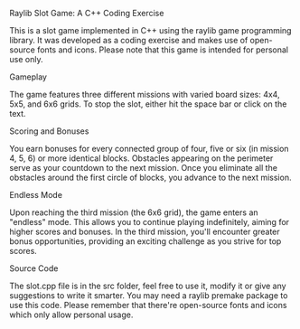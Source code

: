 Raylib Slot Game: A C++ Coding Exercise


This is a slot game implemented in C++ using the raylib game programming library. It was developed as a coding exercise and makes use of open-source fonts and icons. Please note that this game is intended for personal use only.

Gameplay


The game features three different missions with varied board sizes: 4x4, 5x5, and 6x6 grids.
To stop the slot, either hit the space bar or click on the text.

Scoring and Bonuses


You earn bonuses for every connected group of four, five or six (in mission 4, 5, 6) or more identical blocks. Obstacles appearing on the perimeter serve as your countdown to the next mission. Once you eliminate all the obstacles around the first circle of blocks, you advance to the next mission.

Endless Mode


Upon reaching the third mission (the 6x6 grid), the game enters an "endless" mode. This allows you to continue playing indefinitely, aiming for higher scores and bonuses. In the third mission, you'll encounter greater bonus opportunities, providing an exciting challenge as you strive for top scores.

Source Code


The slot.cpp file is in the src folder, feel free to use it, modify it or give any suggestions to write it smarter. You may need a raylib premake package to use this code. Please remember that there're open-source fonts and icons which only allow personal usage.
